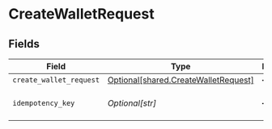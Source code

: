 # CreateWalletRequest


## Fields

| Field                                                                              | Type                                                                               | Required                                                                           | Description                                                                        |
| ---------------------------------------------------------------------------------- | ---------------------------------------------------------------------------------- | ---------------------------------------------------------------------------------- | ---------------------------------------------------------------------------------- |
| `create_wallet_request`                                                            | [Optional[shared.CreateWalletRequest]](../../models/shared/createwalletrequest.md) | :heavy_minus_sign:                                                                 | N/A                                                                                |
| `idempotency_key`                                                                  | *Optional[str]*                                                                    | :heavy_minus_sign:                                                                 | Use an idempotency key                                                             |